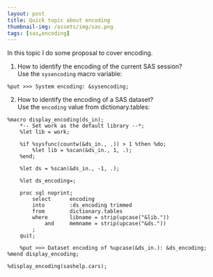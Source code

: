 ```yaml
---
layout: post
title: Quick topic about encoding
thumbnail-img: /assets/img/sas.png
tags: [sas,encoding]
---
```


In this topic I do some proposal to cover encoding.  

1) How to identify the encoding of the current SAS session?  
Use the `sysencoding` macro variable:  
```
%put >>> System encoding: &sysencoding;
```

2) How to identify the encoding of a SAS dataset?  
Use the `encoding` value from dictionary.tables:  
```
%macro display_encoding(ds_in);
	*-- Set work as the default library --*;
	%let lib = work;

	%if %sysfunc(countw(&ds_in., .)) > 1 %then %do;
		%let lib = %scan(&ds_in., 1, .);
	%end;

	%let ds = %scan(&ds_in., -1, .);

	%let ds_encoding=;

	proc sql noprint;
		select		encoding
		into		:ds_encoding trimmed
		from		dictionary.tables
		where		libname = strip(upcase("&lib."))
			and		memname = strip(upcase("&ds."))
		;
	quit;

	%put >>> Dataset encoding of %upcase(&ds_in.): &ds_encoding;
%mend display_encoding;

%display_encoding(sashelp.cars);
```
